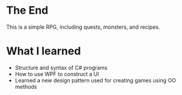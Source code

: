 # The End
This is a simple RPG, including quests, monsters, and recipes.

# What I learned
* Structure and syntax of C# programs
* How to use WPF to construct a UI
* Learned a new design pattern used for creating games using OO methods
